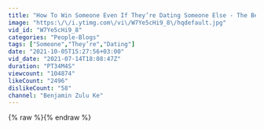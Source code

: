 ```yaml
---
title: "How To Win Someone Even If They’re Dating Someone Else - The Benjamin Zulu Show"
image: "https:\/\/i.ytimg.com\/vi\/W7Ye5cHi9_8\/hqdefault.jpg"
vid_id: "W7Ye5cHi9_8"
categories: "People-Blogs"
tags: ["Someone","They’re","Dating"]
date: "2021-10-05T15:27:56+03:00"
vid_date: "2021-07-14T18:08:47Z"
duration: "PT34M4S"
viewcount: "104874"
likeCount: "2496"
dislikeCount: "58"
channel: "Benjamin Zulu Ke"
---
```

{% raw %}{% endraw %}
